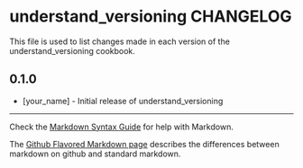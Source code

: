 # understand_versioning CHANGELOG

This file is used to list changes made in each version of the understand_versioning cookbook.

## 0.1.0
- [your_name] - Initial release of understand_versioning

- - -
Check the [Markdown Syntax Guide](http://daringfireball.net/projects/markdown/syntax) for help with Markdown.

The [Github Flavored Markdown page](http://github.github.com/github-flavored-markdown/) describes the differences between markdown on github and standard markdown.
